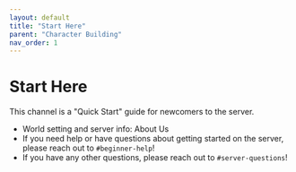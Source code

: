 ```yaml
---
layout: default
title: "Start Here"
parent: "Character Building"
nav_order: 1
---
```


# Start Here

This channel is a "Quick Start" guide for newcomers to the server.

- World setting and server info: About Us
- If you need help or have questions about getting started on the server, please reach out to `#beginner-help`!
- If you have any other questions, please reach out to `#server-questions`!
